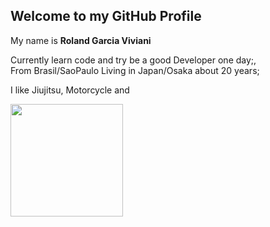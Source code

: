 <h2> Welcome to my GitHub Profile </h2>

My name is <b> Roland Garcia Viviani </b>

Currently learn code and try be a good Developer one day;,<br>
From Brasil/SaoPaulo Living in Japan/Osaka about 20 years;

I like Jiujitsu, Motorcycle and 

<div>
<a href="https://github.com/RolandGarcia">
<img height="180em" src="https://github-readme-stats.vercel.app/api?username=RolandGarcia&show_icons=true&theme=dark&include_all_commits=true&count_private=true"/>
</div>
